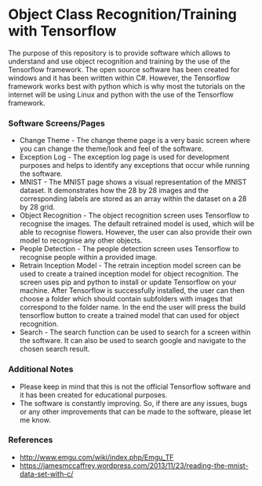 # Object Class Recognition/Training with Tensorflow

The purpose of this repository is to provide software which allows to understand and use object recognition and training by the use of the Tensorflow framework. The open source software has been created for windows and it has been written within C#. However, the Tensorflow framework works best with python which is why most the tutorials on the internet will be using Linux and python with the use of the Tensorflow framework.

### Software Screens/Pages

* Change Theme - The change theme page is a very basic screen where you can change the theme/look and feel of the software.
* Exception Log - The exception log page is used for development purposes and helps to identify any exceptions that occur while running the software.
* MNIST - The MNIST page shows a visual representation of the MNIST dataset. It demonstrates how the 28 by 28 images and the corresponding labels are stored as an array within the dataset on a 28 by 28 grid.
* Object Recognition - The object recognition screen uses Tensorflow to recognise the images. The default retrained model is used, which will be able to recognise flowers. However, the user can also provide their own model to recognise any other objects.
* People Detection - The people detection screen uses Tensorflow to recognise people within a provided image.
* Retrain Inception Model - The retrain inception model screen can be used to create a trained inception model for object recognition. The screen uses pip and python to install or update Tensorflow on your machine. After Tensorflow is successfully installed, the user can then choose a folder which should contain subfolders with images that correspond to the folder name. In the end the user will press the build tensorflow button to create a trained model that can used for object recognition.
* Search - The search function can be used to search for a screen within the software. It can also be used to search google and navigate to the chosen search result.

### Additional Notes

* Please keep in mind that this is not the official Tensorflow software and it has been created for educational purposes.
* The software is constantly improving. So, if there are any issues, bugs or any other improvements that can be made to the software, please let me know.

### References

* http://www.emgu.com/wiki/index.php/Emgu_TF
* https://jamesmccaffrey.wordpress.com/2013/11/23/reading-the-mnist-data-set-with-c/